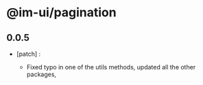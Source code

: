 # @im-ui/pagination

## 0.0.5
- [patch] :

  - Fixed typo in one of the utils methods, updated all the other packages,
